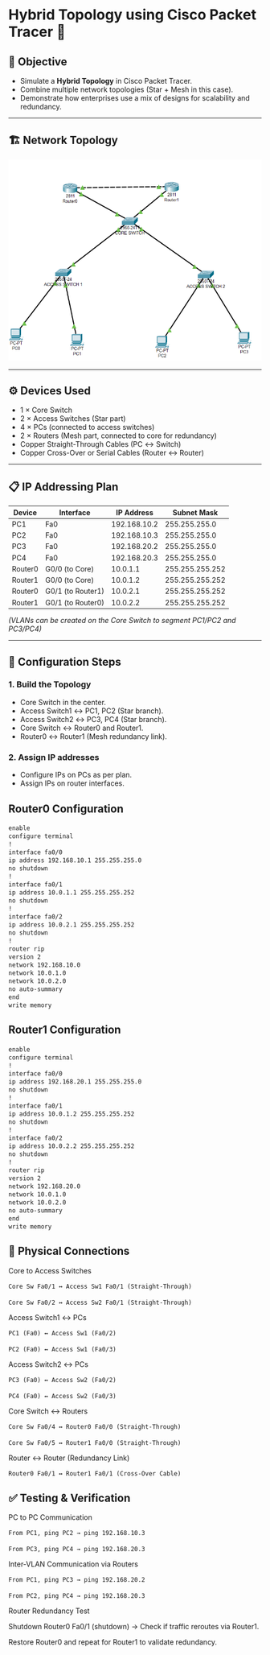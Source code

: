 # Hybrid Topology using Cisco Packet Tracer 🔀

## 📌 Objective
- Simulate a **Hybrid Topology** in Cisco Packet Tracer.  
- Combine multiple network topologies (Star + Mesh in this case).  
- Demonstrate how enterprises use a mix of designs for scalability and redundancy.  

---

## 🏗️ Network Topology
![Hybrid Topology](hybridtopology.png)  
  

---

## ⚙️ Devices Used
- 1 × Core Switch  
- 2 × Access Switches (Star part)  
- 4 × PCs (connected to access switches)  
- 2 × Routers (Mesh part, connected to core for redundancy)  
- Copper Straight-Through Cables (PC ↔ Switch)  
- Copper Cross-Over or Serial Cables (Router ↔ Router)  

---

## 📋 IP Addressing Plan

| Device | Interface         | IP Address    | Subnet Mask   |
|--------|-------------------|---------------|---------------|
| PC1    | Fa0               | 192.168.10.2  | 255.255.255.0 |
| PC2    | Fa0               | 192.168.10.3  | 255.255.255.0 |
| PC3    | Fa0               | 192.168.20.2  | 255.255.255.0 |
| PC4    | Fa0               | 192.168.20.3  | 255.255.255.0 |
| Router0| G0/0 (to Core)    | 10.0.1.1      | 255.255.255.252 |
| Router1| G0/0 (to Core)    | 10.0.1.2      | 255.255.255.252 |
| Router0| G0/1 (to Router1) | 10.0.2.1      | 255.255.255.252 |
| Router1| G0/1 (to Router0) | 10.0.2.2      | 255.255.255.252 |

*(VLANs can be created on the Core Switch to segment PC1/PC2 and PC3/PC4)*  

---

## 🔧 Configuration Steps

### 1. Build the Topology
- Core Switch in the center.  
- Access Switch1 ↔ PC1, PC2 (Star branch).  
- Access Switch2 ↔ PC3, PC4 (Star branch).  
- Core Switch ↔ Router0 and Router1.  
- Router0 ↔ Router1 (Mesh redundancy link).  

### 2. Assign IP addresses
- Configure IPs on PCs as per plan.  
- Assign IPs on router interfaces.  

## Router0 Configuration

    enable
    configure terminal
    !
    interface fa0/0
    ip address 192.168.10.1 255.255.255.0
    no shutdown
    !
    interface fa0/1
    ip address 10.0.1.1 255.255.255.252
    no shutdown
    !
    interface fa0/2
    ip address 10.0.2.1 255.255.255.252
    no shutdown
    !
    router rip
    version 2
    network 192.168.10.0
    network 10.0.1.0
    network 10.0.2.0
    no auto-summary
    end
    write memory

## Router1 Configuration

    enable
    configure terminal
    !
    interface fa0/0
    ip address 192.168.20.1 255.255.255.0
    no shutdown
    !
    interface fa0/1
    ip address 10.0.1.2 255.255.255.252
    no shutdown
    !
    interface fa0/2
    ip address 10.0.2.2 255.255.255.252
    no shutdown
    !
    router rip
    version 2
    network 192.168.20.0
    network 10.0.1.0
    network 10.0.2.0
    no auto-summary
    end
    write memory


## 🔌 Physical Connections

Core to Access Switches

    Core Sw Fa0/1 ↔ Access Sw1 Fa0/1 (Straight-Through)

    Core Sw Fa0/2 ↔ Access Sw2 Fa0/1 (Straight-Through)

Access Switch1 ↔ PCs

    PC1 (Fa0) ↔ Access Sw1 (Fa0/2)

    PC2 (Fa0) ↔ Access Sw1 (Fa0/3)

Access Switch2 ↔ PCs

    PC3 (Fa0) ↔ Access Sw2 (Fa0/2)

    PC4 (Fa0) ↔ Access Sw2 (Fa0/3)

Core Switch ↔ Routers

    Core Sw Fa0/4 ↔ Router0 Fa0/0 (Straight-Through)

    Core Sw Fa0/5 ↔ Router1 Fa0/0 (Straight-Through)

Router ↔ Router (Redundancy Link)

    Router0 Fa0/1 ↔ Router1 Fa0/1 (Cross-Over Cable)


## ✅ Testing & Verification

PC to PC Communication

    From PC1, ping PC2 → ping 192.168.10.3

    From PC3, ping PC4 → ping 192.168.20.3

Inter-VLAN Communication via Routers

    From PC1, ping PC3 → ping 192.168.20.2

    From PC2, ping PC4 → ping 192.168.20.3

Router Redundancy Test

Shutdown Router0 Fa0/1 (shutdown) → Check if traffic reroutes via Router1.

Restore Router0 and repeat for Router1 to validate redundancy.